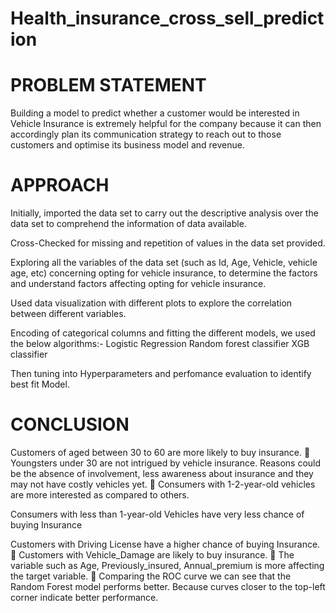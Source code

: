 # Health_insurance_cross_sell_prediction

# PROBLEM STATEMENT
Building a model to predict whether a customer would be interested in Vehicle Insurance is extremely helpful for the company because it can then accordingly plan its communication strategy to reach out to those customers and optimise its business model and revenue.

# APPROACH
Initially, imported the data set to carry out the descriptive analysis over the data set to comprehend the information of data available.

Cross-Checked for missing and repetition of values in the data set provided.

Exploring all the variables of the data set (such as Id, Age, Vehicle, vehicle age, etc) concerning opting for vehicle insurance, to determine the factors and understand factors affecting opting for vehicle insurance.

Used data visualization with different plots to explore the correlation between different variables.

Encoding of categorical columns and fitting the different models, we used the below algorithms:- Logistic Regression Random forest classifier XGB classifier

Then tuning into Hyperparameters and perfomance evaluation to identify best fit Model. 

# CONCLUSION
Customers of aged between 30 to 60 are more likely to buy insurance.  Youngsters under 30 are not intrigued by vehicle insurance. Reasons could be the absence of involvement, less awareness about insurance and they may not have costly vehicles yet.  Consumers with 1-2-year-old vehicles are more interested as compared to others. 

Consumers with less than 1-year-old Vehicles have very less chance of buying Insurance

Customers with Driving License have a higher chance of buying Insurance.  Customers with Vehicle_Damage are likely to buy insurance.  The variable such as Age, Previously_insured, Annual_premium is more affecting the target variable.  Comparing the ROC curve we can see that the Random Forest model performs better. Because curves closer to the top-left corner indicate better performance.
